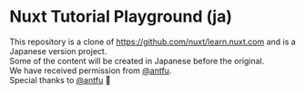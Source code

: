 # Nuxt Tutorial Playground (ja)

This repository is a clone of https://github.com/nuxt/learn.nuxt.com and is a Japanese version project.\
Some of the content will be created in Japanese before the original.\
We have received permission from [@antfu](https://github.com/antfu).\
Special thanks to [@antfu](https://github.com/antfu) 💚

